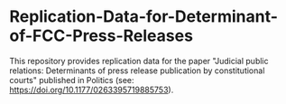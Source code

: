 # Replication-Data-for-Determinant-of-FCC-Press-Releases
This repository provides replication data for the paper "Judicial public relations: Determinants of press release publication by constitutional courts" published in Politics (see: https://doi.org/10.1177/0263395719885753).
